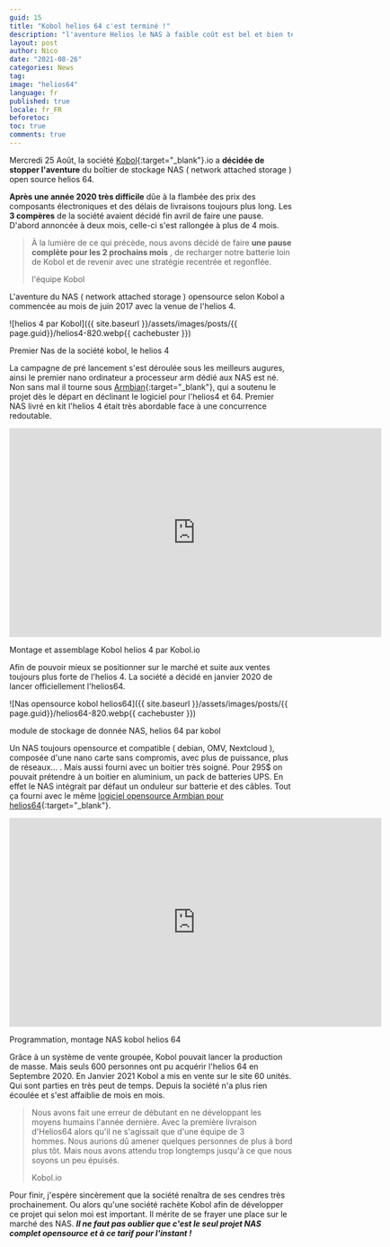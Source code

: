 ```yaml
---
guid: 15
title: "Kobol helios 64 c'est terminé !"
description: "l'aventure Helios le NAS à faible coût est bel et bien terminé dommage!"
layout: post
author: Nico
date: "2021-08-26"
categories: News
tag:
image: "helios64"
language: fr
published: true
locale: fr_FR
beforetoc:
toc: true
comments: true
---
```

Mercredi 25 Août, la société [Kobol](https://blog.kobol.io/2021/08/25/we-are-pulling-the-plug/){:target="_blank"}.io a **décidée de stopper l'aventure** du boîtier de stockage NAS ( network attached storage ) open source helios 64.

**Après une année 2020 très difficile** dûe à la flambée des prix des composants électroniques et des délais de livraisons toujours plus long. Les **3 compères** de la société avaient décidé fin avril de faire une pause. D'abord annoncée à deux mois, celle-ci s'est rallongée à plus de 4 mois.

> À la lumière de ce qui précède, nous avons décidé de faire **une pause complète pour les 2 prochains mois** , de recharger notre batterie loin de Kobol et de revenir avec une stratégie recentrée et regonflée.
>
> l'équipe Kobol

L'aventure du NAS ( network attached storage ) opensource selon Kobol a commencée au mois de juin 2017 avec la venue de l'helios 4.

![helios 4 par Kobol]({{ site.baseurl }}/assets/images/posts/{{ page.guid}}/helios4-820.webp{{ cachebuster }})

Premier Nas de la société kobol, le helios 4

La campagne de pré lancement s'est déroulée sous les meilleurs augures, ainsi le premier nano ordinateur a processeur arm dédié aux NAS est né. Non sans mal il tourne sous [Armbian](https://www.armbian.com/helios4/){:target="_blank"}, qui a soutenu le projet dès le départ en déclinant le logiciel pour l'helios4 et 64. Premier NAS livré en kit l'helios 4 était très abordable face à une concurrence redoutable.

<iframe width="662" height="372" src="https://www.youtube.com/embed/og2ssRhCrnI" frameborder="0" allowfullscreen></iframe>

Montage et assemblage Kobol helios 4 par Kobol.io

Afin de pouvoir mieux se positionner sur le marché et suite aux ventes toujours plus forte de l'helios 4. La société a décidé en janvier 2020 de lancer officiellement l'helios64.

![Nas opensource kobol helios64]({{ site.baseurl }}/assets/images/posts/{{ page.guid}}/helios64-820.webp{{ cachebuster }})

module de stockage de donnée NAS, helios 64 par kobol

Un NAS toujours opensource et compatible ( debian, OMV, Nextcloud ), composée d'une nano carte sans compromis, avec plus de puissance, plus de réseaux... . Mais aussi fourni avec un boitier très soigné. Pour 295$ on pouvait prétendre à un boitier en aluminium, un pack de batteries UPS. En effet le NAS intégrait par défaut un onduleur sur batterie et des câbles. Tout ça fourni avec le même [logiciel opensource Armbian pour helios64](https://www.armbian.com/helios64/){:target="_blank"}.

<iframe width="662" height="372" src="https://www.youtube.com/embed/58coL23Bzzw" frameborder="0" allowfullscreen></iframe>

Programmation, montage NAS kobol helios 64

Grâce à un système de vente groupée, Kobol pouvait lancer la production de masse. Mais seuls 600 personnes ont pu acquérir l'helios 64 en Septembre 2020. En Janvier 2021 Kobol a mis en vente sur le site 60 unités. Qui sont parties en très peut de temps. Depuis la société n'a plus rien écoulée et s'est affaiblie de mois en mois.

> Nous avons fait une erreur de débutant en ne développant les moyens humains l'année dernière. Avec la première livraison d'Helios64 alors qu'il ne s'agissait que d'une équipe de 3 hommes. Nous aurions dû amener quelques personnes de plus à bord plus tôt. Mais nous avons attendu trop longtemps jusqu'à ce que nous soyons un peu épuisés.
>
> Kobol.io

Pour finir, j'espère sincèrement que la société renaîtra de ses cendres très prochainement. Ou alors qu'une société rachète Kobol afin de développer ce projet qui selon moi est important. Il mérite de se frayer une place sur le marché des NAS. **_Il ne faut pas oublier que c'est le seul projet NAS complet opensource et à ce tarif pour l'instant !_**
